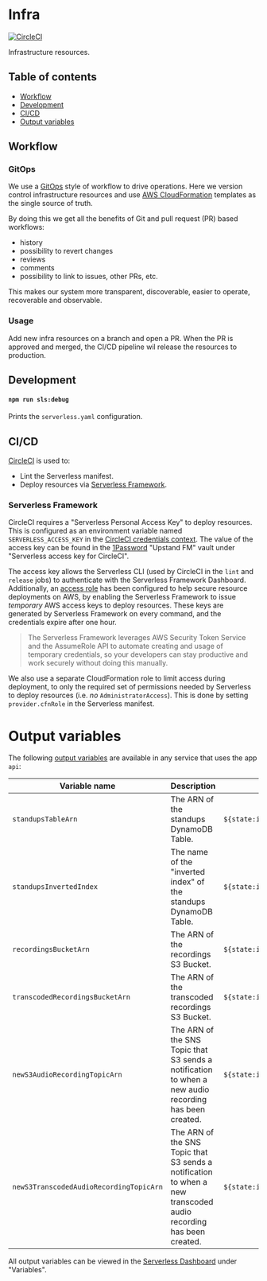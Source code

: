 # Infra

[![CircleCI](https://circleci.com/gh/upstandfm/infra.svg?style=svg)](https://circleci.com/gh/upstandfm/infra)

Infrastructure resources.

## Table of contents

- [Workflow](#workflow)
- [Development](#development)
- [CI/CD](#cicd)
- [Output variables](#output-variables)

## Workflow

### GitOps

We use a [GitOps](https://github.com/danillouz/gitops-manifesto) style of workflow to drive operations. Here we version control infrastructure resources and use [AWS CloudFormation](https://aws.amazon.com/cloudformation/) templates as the single source of truth.

By doing this we get all the benefits of Git and pull request (PR) based workflows:

- history
- possibility to revert changes
- reviews
- comments
- possibility to link to issues, other PRs, etc.

This makes our system more transparent, discoverable, easier to operate, recoverable and observable.

### Usage

Add new infra resources on a branch and open a PR. When the PR is approved and merged, the CI/CD pipeline wil release the resources to production.

## Development

#### `npm run sls:debug`

Prints the `serverless.yaml` configuration.

## CI/CD

[CircleCI](https://circleci.com/gh/organizations/upstandfm) is used to:

- Lint the Serverless manifest.
- Deploy resources via [Serverless Framework](https://serverless.com).

### Serverless Framework

CircleCI requires a "Serverless Personal Access Key" to deploy resources. This is configured as an environment variable named `SERVERLESS_ACCESS_KEY` in the [CircleCI credentials context](https://circleci.com/gh/organizations/upstandfm/settings#contexts/400c57df-2f9a-46e3-88d8-dd598b88fd19).
The value of the access key can be found in the [1Password](https://1password.com/) "Upstand FM" vault under "Serverless access key for CircleCI".

The access key allows the Serverless CLI (used by CircleCI in the `lint` and `release` jobs) to authenticate with the Serverless Framework Dashboard.<br/>
Additionally, an [access role](https://serverless.com/framework/docs/dashboard/access-roles/) has been configured to help secure resource deployments on AWS, by enabling the Serverless Framework to issue _temporary_ AWS access keys to deploy resources. These keys are generated by Serverless Framework on every command, and the credentials expire after one hour.

> The Serverless Framework leverages AWS Security Token Service and the AssumeRole API to automate creating and usage of temporary credentials, so your developers can stay productive and work securely without doing this manually.

We also use a separate CloudFormation role to limit access during deployment, to only the required set of permissions needed by Serverless to deploy resources (i.e. _no_ `AdministratorAccess`). This is done by setting `provider.cfnRole` in the Serverless manifest.

# Output variables

The following [output variables](https://serverless.com/framework/docs/dashboard/output-variables/) are available in any service that uses the app `api`:

| Variable name                           | Description                                                                                                      | Usage                                                  |
| --------------------------------------- | ---------------------------------------------------------------------------------------------------------------- | ------------------------------------------------------ |
| `standupsTableArn`                      | The ARN of the standups DynamoDB Table.                                                                          | `${state:infra.standupsTableArn}`                      |
| `standupsInvertedIndex`                 | The name of the "inverted index" of the standups DynamoDB Table.                                                 | `${state:infra.standupsInvertedIndex}`                 |
| `recordingsBucketArn`                   | The ARN of the recordings S3 Bucket.                                                                             | `${state:infra.recordingsBucketArn}`                   |
| `transcodedRecordingsBucketArn`         | The ARN of the transcoded recordings S3 Bucket.                                                                  | `${state:infra.transcodedRecordingsBucketArn}`         |
| `newS3AudioRecordingTopicArn`           | The ARN of the SNS Topic that S3 sends a notification to when a new audio recording has been created.            | `${state:infra.newS3AudioRecordingTopicArn}`           |
| `newS3TranscodedAudioRecordingTopicArn` | The ARN of the SNS Topic that S3 sends a notification to when a new transcoded audio recording has been created. | `${state:infra.newS3TranscodedAudioRecordingTopicArn}` |

All output variables can be viewed in the [Serverless Dashboard](https://dashboard.serverless.com/tenants/upstandfm/applications/api/services/infra/stage/prod/region/eu-central-1#service-overview=overview) under "Variables".
